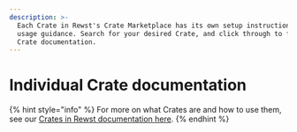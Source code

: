 ```yaml
---
description: >-
  Each Crate in Rewst's Crate Marketplace has its own setup instructions and
  usage guidance. Search for your desired Crate, and click through to find its
  Crate documentation.
---
```


# Individual Crate documentation

{% hint style="info" %}
For more on what Crates are and how to use them, see our [Crates in Rewst documentation here](https://app.gitbook.com/o/mdGoyUomPKsvu1TSazxc/s/s8z0MoTR6SpBJcxlRNNY/).&#x20;
{% endhint %}

